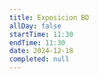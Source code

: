 ```yaml
---
title: Exposicion BD
allDay: false
startTime: 11:30
endTime: 11:30
date: 2024-12-18
completed: null
---
```

